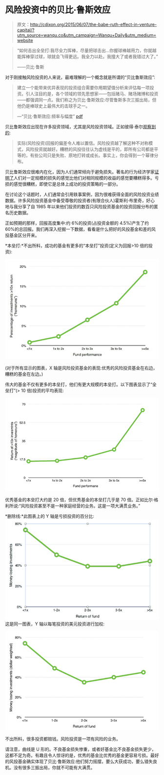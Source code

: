 # 风险投资中的贝比·鲁斯效应

> 原文：<http://cdixon.org/2015/06/07/the-babe-ruth-effect-in-venture-capital/?utm_source=wanqu.co&utm_campaign=Wanqu+Daily&utm_medium=website>

> “如何击出全垒打:我尽全力挥棒，尽量把球击出...你握球棒越用力，你就越能挥棒穿过球，球就会飞得更远。我全力以赴。我撞大了或者我错过大了。”
> 
> ——贝比·鲁斯

对于刚接触风险投资的人来说，最难理解的一个概念就是所谓的“贝比鲁斯效应”:

> 建立一个能带来优异表现的投资组合需要你用期望值分析来评估每一项投资。引人注目的是，各个领域的领先思想家——包括赌马、赌场赌博和投资——都强调同一点。我们称之为贝比·鲁斯效应:尽管鲁斯多次三振出局，但他仍是棒球史上最伟大的击球手之一。
> 
> —“贝比·鲁斯效应:频率与幅度” [pdf](http://turtletrader.com/pdfs/babe-ruth.pdf)

贝比鲁斯效应出现在许多投资领域，尤其是风险投资领域。正如彼得·泰尔[观察到的](http://25iq.com/2014/07/13/a-dozen-things-ive-learned-from-peter-thiel/):

> 实际(风险投资)回报的偏差令人难以置信。风险投资越了解这种不对称模式，风险投资就越好。糟糕的风投往往认为虚线是平的，即所有公司都是平等的，有些公司只是失败、原地打转或成长。事实上，你会得到一个幂律分布。

贝比鲁斯效应很难内在化，因为人们通常倾向于避免损失。著名的行为经济学家[证明了](http://en.wikipedia.org/wiki/Loss_aversion)人们对一定规模的损失的感觉比他们对相同规模的收益的感觉要糟糕得多。亏损的感觉很糟糕，即使它是总体上成功的投资策略的一部分。

在讨论这个话题时，人们通常会引用轶事案例，因为很难获得全面的风险投资业绩数据。许多风险投资基金中备受尊敬的投资者(有限合伙人)霍斯利·布里奇，好心地与我分享了自 1985 年以来他们投资的数百只风险投资基金的投资回报分布的匿名历史数据。

正如预期的那样，回报高度集中:约 6%的投资(占投资金额的 4.5%)产生了约 60%的总回报。我们再深入挖掘一下数据，看看是什么把好的风投基金和差的风投基金区分开来。

*本垒打:*不出所料，成功的基金有更多的“本垒打”投资(定义为回报>10 倍的投资):

[![screenshot 2015 06 06 11 55 45](img/b9ab6902cc67702f20ac47a2f46fe5c3.png "screenshot 2015 06 06 11 55 45")](images/screenshot-2015-06-06-11-55-45.png)

(对于所有显示的图表，X 轴是风险投资基金的表现:优秀的风险投资基金在右边，糟糕的基金在左边。)

伟大的基金不仅有更多的本垒打，他们有更大规模的本垒打。以下图表显示了“全垒打”(> 10 倍)投资的平均表现:

[![screenshot 2015 06 06 11 55 55](img/1e62332eb87ca69d9153db11332ac635.png "screenshot 2015 06 06 11 55 55")](images/screenshot-2015-06-06-11-55-55.png)

优秀基金的本垒打大约是 20 倍，但优秀基金的本垒打几乎是 70 倍。正如比尔·格利所说:“风险投资甚至不是一种家庭经营的业务。这是一项大满贯业务。”

*删除线:*此图表上的 Y 轴是亏损投资的百分比: [![screen shot 2015 05 25 at 9 48 04 pm](img/af242aa01b00cb5b450b9fafe1b55b7c.png "screen shot 2015 05 25 at 9 48 04 pm")](images/screen-shot-2015-05-25-at-9-48-04-pm.png) 这是同一图表，Y 轴以每笔投资的美元投资进行加权:

[![screen shot 2015 05 25 at 9 45 05 pm](img/d55fd257fde1026ffb131f20c3df9472.png "screen shot 2015 05 25 at 9 45 05 pm")](/static/4ce52870185b61838bc37f4e0d0a560f/4db5f/screen-shot-2015-05-25-at-9-45-05-pm.png)

不出所料，很多投资都赔钱。风险投资是一项有风险的业务。

请注意，曲线是 U 形的。不良基金损失惨重，或者好基金比不良基金损失更少，这都不足为奇。有趣且令人惊讶的是，优秀的基金比优秀的基金更容易亏损。最好的风投基金确实体现了贝比·鲁斯效应:他们努力摇摆，要么大获成功，要么错失良机。没有很多三振出局，你就不可能有大满贯。
